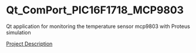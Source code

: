 # Qt_ComPort_PIC16F1718_MCP9803
Qt application for monitoring the temperature sensor mcp9803 with Proteus simulation

[Project Description](https://github.com/plumber2020/Qt_ComPort_pic16F1718_mcp9803/blob/main/pdf/project_description.pdf)
